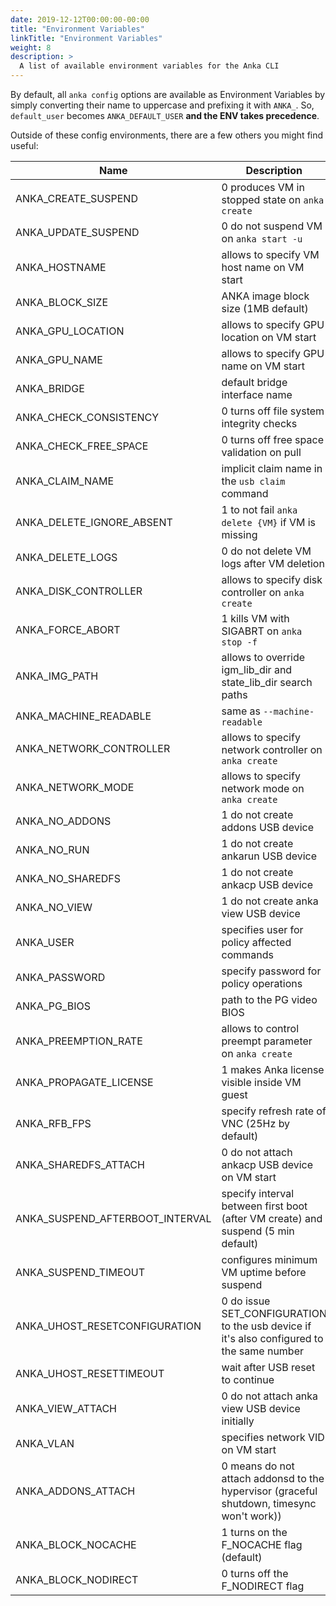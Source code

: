```yaml
---
date: 2019-12-12T00:00:00-00:00
title: "Environment Variables"
linkTitle: "Environment Variables"
weight: 8
description: >
  A list of available environment variables for the Anka CLI 
---
```


By default, all `anka config` options are available as Environment Variables by simply converting their name to uppercase and prefixing it with `ANKA_`. So, `default_user` becomes `ANKA_DEFAULT_USER` **and the ENV takes precedence**.

Outside of these config environments, there are a few others you might find useful:

| Name | Description |
| --- | --- |
| ANKA_CREATE_SUSPEND             | 0 produces VM in stopped state on `anka create` |
| ANKA_UPDATE_SUSPEND             | 0 do not suspend VM on `anka start -u` |
| ANKA_HOSTNAME                   | allows to specify VM host name on VM start |
| ANKA_BLOCK_SIZE                 | ANKA image block size (1MB default) |
| ANKA_GPU_LOCATION               | allows to specify GPU location on VM start |
| ANKA_GPU_NAME                   | allows to specify GPU name on VM start |
| ANKA_BRIDGE                     | default bridge interface name |
| ANKA_CHECK_CONSISTENCY          | 0 turns off file system integrity checks |
| ANKA_CHECK_FREE_SPACE           | 0 turns off free space validation on pull |
| ANKA_CLAIM_NAME                 | implicit claim name in the `usb claim` command |
| ANKA_DELETE_IGNORE_ABSENT       | 1 to not fail `anka delete {VM}` if VM is missing |
| ANKA_DELETE_LOGS                | 0 do not delete VM logs after VM deletion |
| ANKA_DISK_CONTROLLER            | allows to specify disk controller on `anka create` |
| ANKA_FORCE_ABORT                | 1 kills VM with SIGABRT on `anka stop -f` |
| ANKA_IMG_PATH                   | allows to override igm_lib_dir and state_lib_dir search paths |
| ANKA_MACHINE_READABLE           | same as `--machine-readable` |
| ANKA_NETWORK_CONTROLLER         | allows to specify network controller on `anka create` |
| ANKA_NETWORK_MODE               | allows to specify network mode on `anka create` |
| ANKA_NO_ADDONS                  | 1 do not create addons USB device |
| ANKA_NO_RUN                     | 1 do not create ankarun USB device |
| ANKA_NO_SHAREDFS                | 1 do not create ankacp USB device |
| ANKA_NO_VIEW                    | 1 do not create anka view USB device |
| ANKA_USER                       | specifies user for policy affected commands |
| ANKA_PASSWORD                   | specify password for policy operations |
| ANKA_PG_BIOS                    | path to the PG video BIOS |
| ANKA_PREEMPTION_RATE            | allows to control preempt parameter on `anka create` |
| ANKA_PROPAGATE_LICENSE          | 1 makes Anka license visible inside VM guest |
| ANKA_RFB_FPS                    | specify refresh rate of VNC (25Hz by default) |
| ANKA_SHAREDFS_ATTACH            | 0 do not attach ankacp USB device on VM start |
| ANKA_SUSPEND_AFTERBOOT_INTERVAL | specify interval between first boot (after VM create) and suspend (5 min default) |
| ANKA_SUSPEND_TIMEOUT            | configures minimum VM uptime before suspend |
| ANKA_UHOST_RESETCONFIGURATION   | 0 do issue SET_CONFIGURATION to the usb device if it's also configured to the same number |
| ANKA_UHOST_RESETTIMEOUT         | wait after USB reset to continue |
| ANKA_VIEW_ATTACH                | 0 do not attach anka view USB device initially |
| ANKA_VLAN                       | specifies network VID on VM start |
| ANKA_ADDONS_ATTACH              | 0 means do not attach addonsd to the hypervisor (graceful shutdown, timesync won't work)) |
| ANKA_BLOCK_NOCACHE              | 1 turns on the F_NOCACHE flag (default) |
| ANKA_BLOCK_NODIRECT             | 0 turns off the F_NODIRECT flag |